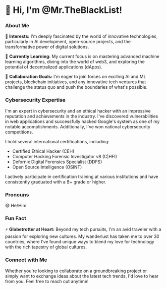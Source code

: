 # 👋 Hi, I'm @Mr.TheBlackList!

### About Me
👀 **Interests:** I'm deeply fascinated by the world of innovative technologies, particularly in AI development, open-source projects, and the transformative power of digital solutions.

🌱 **Currently Learning:** My current focus is on mastering advanced machine learning algorithms, diving into the world of web3, and exploring the potential of decentralized applications (dApps).

💞️ **Collaboration Goals:** I'm eager to join forces on exciting AI and ML projects, blockchain initiatives, and any innovative tech ventures that challenge the status quo and push the boundaries of what's possible.

### Cybersecurity Expertise
I'm an expert in cybersecurity and an ethical hacker with an impressive reputation and achievements in the industry. I've discovered vulnerabilities in web applications and successfully hacked Google's system as one of my notable accomplishments. Additionally, I've won national cybersecurity competitions.

I hold several international certifications, including:
- Certified Ethical Hacker (CEH)
- Computer Hacking Forensic Investigator v8 (C|HFI)
- Defornix Digital Forensics Specialist (DDFS)
- Open Source Intelligence (OSINT)

I actively participate in certification training at various institutions and have consistently graduated with a B+ grade or higher.

### Pronouns
😄 He/Him

### Fun Fact
⚡ **Globetrotter at Heart:** Beyond my tech pursuits, I'm an avid traveler with a passion for exploring new cultures. My wanderlust has taken me to over 30 countries, where I've found unique ways to blend my love for technology with the rich tapestry of global cultures.

### Connect with Me
Whether you're looking to collaborate on a groundbreaking project or simply want to exchange ideas about the latest tech trends, I'd love to hear from you. Feel free to reach out anytime!

